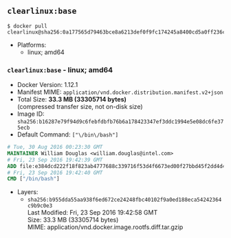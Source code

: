 ## `clearlinux:base`

```console
$ docker pull clearlinux@sha256:0a177565d79463bce8a6213def0f9fc174245a8400cd5a0ff236cc91543175f9
```

-	Platforms:
	-	linux; amd64

### `clearlinux:base` - linux; amd64

-	Docker Version: 1.12.1
-	Manifest MIME: `application/vnd.docker.distribution.manifest.v2+json`
-	Total Size: **33.3 MB (33305714 bytes)**  
	(compressed transfer size, not on-disk size)
-	Image ID: `sha256:b16287e79f94d9c6febfdbfb76b6a178423347ef3ddc1994e5e08dc6fe375ecb`
-	Default Command: `["\/bin\/bash"]`

```dockerfile
# Tue, 30 Aug 2016 00:23:30 GMT
MAINTAINER William Douglas <william.douglas@intel.com>
# Fri, 23 Sep 2016 19:42:39 GMT
ADD file:e384dcd222f18f823ab4777688c339716f53d4f6673ed00f27bbd45f2dd4d4eb in / 
# Fri, 23 Sep 2016 19:42:40 GMT
CMD ["/bin/bash"]
```

-	Layers:
	-	`sha256:b955dda55aa938f6ed672ce24248fbc40102f9a0ed188eca54242364c9b9c0e3`  
		Last Modified: Fri, 23 Sep 2016 19:42:58 GMT  
		Size: 33.3 MB (33305714 bytes)  
		MIME: application/vnd.docker.image.rootfs.diff.tar.gzip
